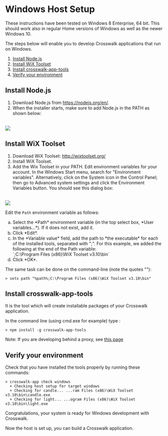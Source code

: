 # Windows Host Setup

These instructions have been tested on Windows 8 Enterprise, 64 bit. This should work also in regular Home versions of Windows as well as the newer Windows 10.

The steps below will enable you to develop Crosswalk applications that run on Windows.

1.  [Install Node.js](#Install-Nodejs)
2.  [Install WiX Toolset](#Install-WiX-Toolset)
3.  [Install crosswalk-app-tools](#Install-crosswalk-app-tools)
4.  [Verify your environment](#Verify-your-environment)

## <a class="doc-anchor" id="Install-Nodejs"></a>Install Node.js
1.  Download Node.js from https://nodejs.org/en/.
2.  When the installer starts, make sure to add Node.js in the PATH as shown below:
<br><br>
<img src="/assets/win1-nodejs-setup.png" style="display: block; margin: 0 auto"/>

## <a class="doc-anchor" id="Install-WiX-Toolset"></a>Install WiX Toolset
1.  Download WiX Toolset:  http://wixtoolset.org/
2.  Install WiX Toolset.
3.  Add the Wix Toolset in your PATH. Edit environment variables for your account. In the Windows Start menu, search for "Environment variables". Alternatively, click on the System icon in the Control Panel; then go to Advanced system settings and click the Environment Variables button. You should see this dialog box:
<br><br>
<img src="/assets/win2-envvars.png" style="display: block; margin: 0 auto"/>

Edit the `Path` environment variable as follows:

   <ol type='a'>
    <li>Select the *Path* environment variable (in the top select box, *User variables...*).  If it does not exist, add it.</li>
    <li>Click *Edit*.</li>
    <li>In the *Variable value* field, add the path to *the executable* for each of the installed tools, separated with ";".  For this example, we added the following at the end of the Path variable:<br>
       `;C:\Program Files (x86)\WiX Toolset v3.10\bin`
    </li>
    <li>Click *OK*.</li>
   </ol>

The same task can be done on the command-line (note the quotes ""):
```
> setx path "%path%;C:\Program Files (x86)\WiX Toolset v3.10\bin"
```

## <a class="doc-anchor" id="Install-crosswalk-app-tools"></a>Install crosswalk-app-tools
It is the tool which will create installable packages of your Crosswalk application.

In the command line (using cmd.exe for example) type :

```
> npm install -g crosswalk-app-tools
```

Note: If you are developing behind a proxy, see [this page](/documentation/windows/npm-proxy-setup.html)
## <a class="doc-anchor" id="Verify-your-environment"></a>Verify your environment
Check that you have installed the tools properly by running these commands:

```
> crosswalk-app check windows
  + Checking host setup for target windows
  + Checking for candle... ...ram Files (x86)\WiX Toolset v3.10\bin\candle.exe
  + Checking for light... ...ogram Files (x86)\WiX Toolset v3.10\bin\light.exe
```

Congratulations, your system is ready for Windows development with Crosswalk.

Now the host is set up, you can build a Crosswalk application.

